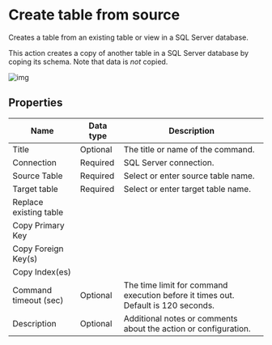 # Create table from source

Creates a table from an existing table or view in a SQL Server database.

This action creates a copy of another table in a SQL Server database by coping its schema. Note that data is _not_ copied.

![img](https://profitbasedocs.blob.core.windows.net/flowimages/create-table-from-source.png)


## Properties

| Name         | Data type       | Description                                       |
|--------------|-----------------|---------------------------------------------------|
| Title           |  Optional | The title or name of the command.            |
| Connection         | Required   | SQL Server connection. |
|Source Table | Required      | Select or enter source table name. |
| Target table | Required  | Select or enter target table name.  |
| Replace existing table   |           |                  |
| Copy Primary Key   |           |                  |
|  Copy Foreign Key(s)     |           |                  |
|    Copy Index(es)     |           |                  |
|Command timeout (sec) | Optional | The time limit for command execution before it times out. Default is 120 seconds.|
| Description   | Optional | Additional notes or comments about the action or configuration. |
